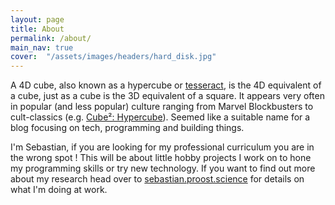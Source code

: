 ```yaml
---
layout: page
title: About
permalink: /about/
main_nav: true
cover:  "/assets/images/headers/hard_disk.jpg"
---
```


A 4D cube, also known as a hypercube or [tesseract](https://en.wikipedia.org/wiki/Tesseract), is the 4D equivalent of 
a cube, just as a cube is the 3D equivalent of a square. It appears very often in popular (and less popular) culture 
ranging from Marvel Blockbusters to cult-classics (e.g. 
[Cube²: Hypercube](https://en.wikipedia.org/wiki/Cube_2:_Hypercube)). Seemed like a suitable name  for a blog focusing 
on tech, programming and building things.

I'm Sebastian, if you are looking for my professional curriculum you are in the wrong spot ! This will be about little
hobby projects I work on to hone my programming skills or try new technology. If you want to find out more about my
research head over to [sebastian.proost.science](https://sebastian.proost.science) for details on what I'm doing at
work.

